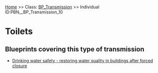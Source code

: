 [Home](https://github.com/mm80843/T3.5/blob/main/docs/index.md) >> Class: [BP_Transmission](https://github.com/mm80843/T3.5/tree/main/docs/BP_Transmission/index.md) >> Individual ID:PBN__BP_Transmission_10 

# __Toilets__

## Blueprints covering this type of transmission

* [Drinking water safety - restoring water quality in buildings after forced closure](https://github.com/mm80843/T3.5/blob/main/docs/Blueprint/PBN__Blueprint_22.md)

